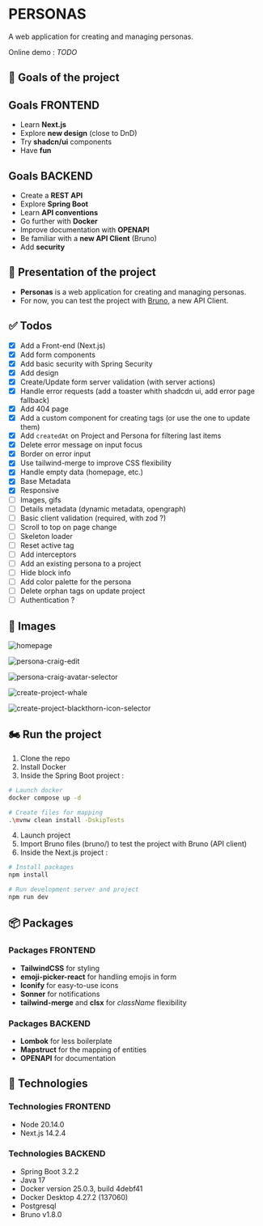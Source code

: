 # PERSONAS

A web application for creating and managing personas.

Online demo : *TODO*

## :rocket: Goals of the project

## Goals FRONTEND

* Learn **Next.js**
* Explore **new design** (close to DnD)
* Try **shadcn/ui** components
* Have **fun**

## Goals BACKEND

* Create a **REST API**
* Explore **Spring Boot**
* Learn **API conventions**
* Go further with **Docker**
* Improve documentation with **OPENAPI**
* Be familiar with a **new API Client** (Bruno)
* Add **security**

## :dart: Presentation of the project

* **Personas** is a web application for creating and managing personas.
* For now, you can test the project with [Bruno](https://www.usebruno.com/), a new API Client.

## :white_check_mark: Todos

* [x] Add a Front-end (Next.js)
* [x] Add form components
* [x] Add basic security with Spring Security
* [x] Add design
* [x] Create/Update form server validation (with server actions)
* [x] Handle error requests (add a toaster whith shadcdn ui, add error page fallback)
* [x] Add 404 page
* [x] Add a custom component for creating tags (or use the one to update them)
* [x] Add `createdAt` on Project and Persona for filtering last items
* [x] Delete error message on input focus
* [x] Border on error input
* [x] Use tailwind-merge to improve CSS flexibility
* [x] Handle empty data (homepage, etc.)
* [x] Base Metadata
* [x] Responsive
* [ ] Images, gifs
* [ ] Details metadata (dynamic metadata, opengraph)
* [ ] Basic client validation (required, with zod ?)
* [ ] Scroll to top on page change
* [ ] Skeleton loader
* [ ] Reset active tag
* [ ] Add interceptors
* [ ] Add an existing persona to a project
* [ ] Hide block info
* [ ] Add color palette for the persona
* [ ] Delete orphan tags on update project
* [ ] Authentication ?
  
## :iphone: Images

![homepage](https://github.com/PabloBuisson/personas/tree/main/personas-frontend/src/assets/screens/homepage.png)

![persona-craig-edit](https://github.com/PabloBuisson/personas/tree/main/personas-frontend/src/assets/screens/persona-craig-edit.png)

![persona-craig-avatar-selector](https://github.com/PabloBuisson/personas/tree/main/personas-frontend/src/assets/screens/persona-craig-avatar-selector.png)

![create-project-whale](https://github.com/PabloBuisson/personas/tree/main/personas-frontend/src/assets/screens/create-project-whale.png)

![create-project-blackthorn-icon-selector](https://github.com/PabloBuisson/personas/tree/main/personas-frontend/src/assets/screens/create-project-blackthorn-icon-selector.png)

## 🏍 Run the project
1. Clone the repo
2. Install Docker
3. Inside the Spring Boot project :
```bash
# Launch docker
docker compose up -d

# Create files for mapping
.\mvnw clean install -DskipTests
```
4. Launch project
5. Import Bruno files (bruno/) to test the project with Bruno (API client)
6. Inside the Next.js project :
```bash
# Install packages
npm install

# Run development server and project
npm run dev
```

## :package: Packages

### Packages FRONTEND

* **TailwindCSS** for styling
* **emoji-picker-react** for handling emojis in form
* **Iconify** for easy-to-use icons
* **Sonner** for notifications
* **tailwind-merge** and **clsx** for *className* flexibility

### Packages BACKEND

* **Lombok** for less boilerplate
* **Mapstruct** for the mapping of entities
* **OPENAPI** for documentation

## :pushpin: Technologies

### Technologies FRONTEND

* Node 20.14.0
* Next.js 14.2.4

### Technologies BACKEND

* Spring Boot 3.2.2
* Java 17
* Docker version 25.0.3, build 4debf41
* Docker Desktop 4.27.2 (137060)
* Postgresql
* Bruno v1.8.0